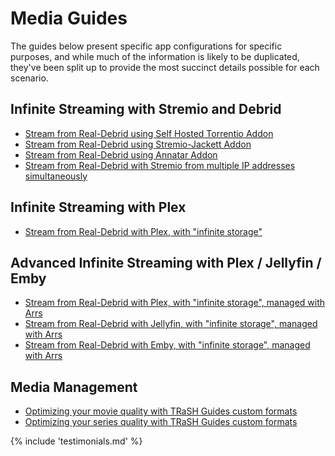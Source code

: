 # Media Guides

The guides below present specific app configurations for specific purposes, and while much of the information is likely to be duplicated, they've been split up to provide the most succinct details possible for each scenario.

## Infinite Streaming with Stremio and Debrid

* [Stream from Real-Debrid using Self Hosted Torrentio Addon](/guides/media/stream-from-real-debrid-with-self-hosted-torrentio)
* [Stream from Real-Debrid using Stremio-Jackett Addon](/guides/media/stream-from-real-debrid-with-stremio-jackett)
* [Stream from Real-Debrid using Annatar Addon](/guides/media/stream-from-real-debrid-with-annatar)
* [Stream from Real-Debrid with Stremio from multiple IP addresses simultaneously](/guides/media/stream-from-real-debrid-with-stremio-from-with-multiple-ip-addresses-simultaneously)

## Infinite Streaming with Plex

* [Stream from Real-Debrid with Plex, with "infinite storage"](/guides/media/stream-from-real-debrid-with-plex)

## Advanced Infinite Streaming with Plex / Jellyfin / Emby

* [Stream from Real-Debrid with Plex, with "infinite storage", managed with Arrs](/guides/media/stream-from-real-debrid-with-plex-radarr-sonarr-prowlarr/)
* [Stream from Real-Debrid with Jellyfin, with "infinite storage", managed with Arrs](/guides/media/stream-from-real-debrid-with-jellyfin-radarr-sonarr-prowlarr/)
* [Stream from Real-Debrid with Emby, with "infinite storage", managed with Arrs](/guides/media/stream-from-real-debrid-with-emby-radarr-sonarr-prowlarr/)

## Media Management

* [Optimizing your movie quality with TRaSH Guides custom formats](/guides/media/optimize-movie-quality-with-trash-custom-formats/)
* [Optimizing your series quality with TRaSH Guides custom formats](/guides/media/optimize-series-quality-with-trash-custom-formats/)

{% include 'testimonials.md' %}